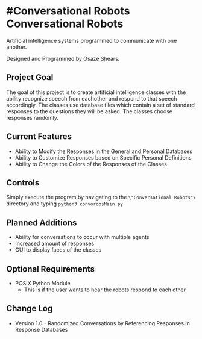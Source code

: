 #Conversational Robots
Conversational Robots
=====================

Artificial intelligence systems programmed to communicate with one another.

Designed and Programmed by Osaze Shears.

Project Goal
------------
The goal of this project is to create artificial intelligence classes with the ability recognize speech from eachother and respond to that speech accordingly. 
The classes use database files which contain a set of standard responses to the questions they will be asked. 
The classes choose responses randomly.


Current Features
----------------
* Ability to Modify the Responses in the General and Personal Databases
* Ability to Customize Responses based on Specific Personal Definitions
* Ability to Change the Colors of the Responses of the Classes
  

Controls
--------
Simply execute the program by navigating to the `\"Conversational Robots"\` directory and typing `python3 convorobsMain.py`


Planned Additions
-----------------
* Ability for conversations to occur with multiple agents
* Increased amount of responses
* GUI to display faces of the classes


Optional Requirements
------------
* POSIX Python Module
  * This is if the user wants to hear the robots respond to each other 


Change Log
----------
* Version 1.0 - Randomized Conversations by Referencing Responses in Response Databases
